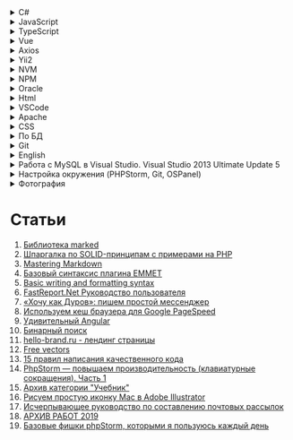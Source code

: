 <details>
  <summary>C#</summary>
  
  1. [Состояние сеанса](https://professorweb.ru/my/ASP_NET/base/level5/5_4.php)
  1. [Практическое руководство. Изменение деревьев выражений (C#)](https://docs.microsoft.com/ru-ru/dotnet/csharp/programming-guide/concepts/expression-trees/how-to-modify-expression-trees)
  1. [Миграции модели данных](https://professorweb.ru/my/entity-framework/6/level2/2_11.php)
  1. [Entity Framework rollback and remove bad migration](https://stackoverflow.com/questions/22680446/entity-framework-rollback-and-remove-bad-migration)

  # Библиотеки / сайты

  > Bogus
  1. [Bogus](https://github.com/bchavez/Bogus)
  1. [Creating a .NET Core API](https://dev.to/integerman/creating-a-net-core-api-3n6d)
  1. [Mocking Data with Bogus](https://dev.to/integerman/mocking-data-with-bogus-25ac)

  > Metanit
  1. [Введение в C#](https://metanit.com/sharp/tutorial/1.1.php)
  1. [Web API 2 в ASP.NET](https://metanit.com/sharp/aspnet_webapi/1.1.php)
  1. [Введение в Entity Framework](https://metanit.com/sharp/entityframework/1.1.php)
  1. [Работа с классом Task](https://metanit.com/sharp/tutorial/12.2.php)
  1. [Aсинхронное программирование](https://metanit.com/sharp/tutorial/13.3.php)
</details>

<details>
	<summary>JavaScript</summary>

  1. [Создание и вызов событий](https://developer.mozilla.org/ru/docs/Web/Guide/Events/%D0%A1%D0%BE%D0%B7%D0%B4%D0%B0%D0%BD%D0%B8%D0%B5_%D0%B8_%D0%B2%D1%8B%D0%B7%D0%BE%D0%B2_%D1%81%D0%BE%D0%B1%D1%8B%D1%82%D0%B8%D0%B9)
  1. [Всплытие и перехват](https://learn.javascript.ru/event-bubbling)
  1. [Event.preventDefault()](https://developer.mozilla.org/ru/docs/Web/API/Event/preventDefault)
  1. [Event.stopPropagation()](https://developer.mozilla.org/ru/docs/Web/API/Event/stopPropagation)
  1. [Метод EventTarget.addEventListener()](https://developer.mozilla.org/ru/docs/Web/API/EventTarget/addEventListener)
  1. [WebSocket](https://learn.javascript.ru/websockets)
  1. [Пара двойников](http://jsraccoon.ru/exercise-double)
  1. [3 Ways to clone objects in JavaScript](https://medium.com/better-programming/3-ways-to-clone-objects-in-javascript-f752d148054d)
  1. [Дескрипторы, геттеры и сеттеры свойств](https://learn.javascript.ru/descriptors-getters-setters)
  1. [Революция дата-байндинга с Object.Observe()](https://habr.com/ru/post/225065/)
  1. [Object.prototype.watch()](https://developer.mozilla.org/ru/docs/Web/JavaScript/Reference/Global_Objects/Object/watch)
  1. [Object.observe()](https://developer.mozilla.org/ru/docs/Web/JavaScript/Reference/Global_Objects/Object/observe)
  1. [MutationObserver](https://developer.mozilla.org/ru/docs/Web/API/MutationObserver)

  # Статьи

  1. [Вы не знаете JS (серия книг)](https://github.com/azat-io/you-dont-know-js-ru)
  1. [Джедайские приемы на JavaScript: магические свойства транслятора событий](https://tproger.ru/translations/event-emitter-javascript/)
  1. [Как работает JS: WebSocket и HTTP/2+SSE. Что выбрать?](https://habr.com/ru/company/ruvds/blog/342346/)
  1. [Подборка из 15 лучших JavaScript-фреймворков для фронтенд-разработки](https://tproger.ru/digest/top-javascript-frontend-frameworks/)
  1. [ES6: Интерполяция](http://jsraccoon.ru/es6-interpolation)
  1. [Качаем изображения JavaScript](article2.md)
  1. [Работа с файлами в JavaScript, Часть 2: FileReader](https://xdan.ru/working-with-files-in-javascript-part-2-filereader.html)
  1. [15 советов по написанию самодокументируемого кода (на примере JavaScript)](https://tproger.ru/articles/15-tips-selfdoc-js/)
  1. [Выразительный JavaScript: Модули](https://habr.com/ru/post/243273/)
  1. [jStorage: замена стандартным cookies или как еще хранить данные на стороне клиента](http://csslike.me/jstorage-zamena-standartny-m-cookies-ili-kak-eshhe-hranit-danny-e-na-storone-klienta/)
  1. [Долой callback hell или как работают promises?](https://zserge.wordpress.com/2013/10/17/%D0%B4%D0%BE%D0%BB%D0%BE%D0%B9-callback-hell-%D0%B8%D0%BB%D0%B8-%D0%BA%D0%B0%D0%BA-%D1%80%D0%B0%D0%B1%D0%BE%D1%82%D0%B0%D1%8E%D1%82-promises/)
  1. [Разбираем WTF задачки в JavaScript](https://habr.com/ru/post/479496/)

  # Библиотеки

  > Gulp

  1. [Основы использования Gulp для сборки JavaScript-приложений](https://getinstance.info/articles/tools/introduction-to-gulp/)
  1. [GulpJS — фантастически быстрый сборщик проектов](https://habr.com/ru/post/208890/)
  1. [Gulp-imagemin - оптимизация изображений в Gulp](http://gearmobile.github.io/gulp/gulp-imagemin/)

  > lodash

  1. [Lodash](https://lodash.com/)

  > Node
  1. [Скринкаст по Node.js](https://learn.javascript.ru/screencast/nodejs)
</details>

<details>
	<summary>TypeScript</summary>

  1. [Compiler Options](https://www.typescriptlang.org/docs/handbook/compiler-options.html)
  1. [Руководство Typescript](http://typescript-lang.ru/docs/)
  1. [Введение в TypeScript](https://metanit.com/web/typescript/1.1.php)
  1. [How to think and type in TypeScript](https://areknawo.com/how-to-think-and-type-in-typescript/)

  # tsconfig.json

  ```javascript
  {
    // "compileOnSave": true,
    "compilerOptions": {
      "watch": true,
      /* Basic Options */
      // "incremental": true,                   /* Enable incremental compilation */
      "target": "ES5",                          /* Specify ECMAScript target version: 'ES3' (default), 'ES5', 'ES2015', 'ES2016', 'ES2017', 'ES2018', 'ES2019' or 'ESNEXT'. */
      "module": "es2015",                     /* Specify module code generation: 'none', 'commonjs', 'amd', 'system', 'umd', 'es2015', or 'ESNext'. */
      // "lib": [],                             /* Specify library files to be included in the compilation. */
      // "allowJs": true,                       /* Allow javascript files to be compiled. */
      // "checkJs": true,                       /* Report errors in .js files. */
      // "jsx": "preserve",                     /* Specify JSX code generation: 'preserve', 'react-native', or 'react'. */
      // "declaration": true,                   /* `Generates corresponding '.d.ts' file.` */
      // "declarationMap": true,                /* Generates a sourcemap for each corresponding '.d.ts' file. */
      // "sourceMap": true,                     /* Generates corresponding '.map' file. */
      // "outFile": "./",                       /* Concatenate and emit output to single file. */
      "outDir": "./dist/",                        /* Redirect output structure to the directory. */
      "rootDir": "./src/",                       /* Specify the root directory of input files. Use to control the output directory structure with --outDir. */
      // "composite": true,                     /* Enable project compilation */
      // "tsBuildInfoFile": "./",               /* Specify file to store incremental compilation information */
      "removeComments": true,                /* Do not emit comments to output. */
      // "noEmit": true,                        /* Do not emit outputs. */
      // "importHelpers": true,                 /* Import emit helpers from 'tslib'. */
      // "downlevelIteration": true,            /* Provide full support for iterables in 'for-of', spread, and destructuring when targeting 'ES5' or 'ES3'. */
      // "isolatedModules": true,               /* Transpile each file as a separate module (similar to 'ts.transpileModule'). */

      /* Strict Type-Checking Options */
      "strict": true,                           /* Enable all strict type-checking options. */
      // "noImplicitAny": true,                 /* Raise error on expressions and declarations with an implied 'any' type. */
      // "strictNullChecks": true,              /* Enable strict null checks. */
      // "strictFunctionTypes": true,           /* Enable strict checking of function types. */
      // "strictBindCallApply": true,           /* Enable strict 'bind', 'call', and 'apply' methods on functions. */
      // "strictPropertyInitialization": true,  /* Enable strict checking of property initialization in classes. */
      // "noImplicitThis": true,                /* Raise error on 'this' expressions with an implied 'any' type. */
      "alwaysStrict": true,                  /* Parse in strict mode and emit "use strict" for each source file. */

      /* Additional Checks */
      "noUnusedLocals": true,                /* Report errors on unused locals. */
      "noUnusedParameters": true,            /* Report errors on unused parameters. */
      "noImplicitReturns": true,             /* Report error when not all code paths in function return a value. */
      "noFallthroughCasesInSwitch": true,    /* Report errors for fallthrough cases in switch statement. */

      /* Module Resolution Options */
      // "moduleResolution": "node",            /* Specify module resolution strategy: 'node' (Node.js) or 'classic' (TypeScript pre-1.6). */
      // "baseUrl": "./",                       /* Base directory to resolve non-absolute module names. */
      // "paths": {},                           /* A series of entries which re-map imports to lookup locations relative to the 'baseUrl'. */
      // "rootDirs": [],                        /* List of root folders whose combined content represents the structure of the project at runtime. */
      // "typeRoots": [],                       /* List of folders to include type definitions from. */
      // "types": [],                           /* Type declaration files to be included in compilation. */
      // "allowSyntheticDefaultImports": true,  /* Allow default imports from modules with no default export. This does not affect code emit, just typechecking. */
      "esModuleInterop": true,                  /* Enables emit interoperability between CommonJS and ES Modules via creation of namespace objects for all imports. Implies 'allowSyntheticDefaultImports'. */
      // "preserveSymlinks": true,              /* Do not resolve the real path of symlinks. */
      // "allowUmdGlobalAccess": true,          /* Allow accessing UMD globals from modules. */

      /* Source Map Options */
      // "sourceRoot": "",                      /* Specify the location where debugger should locate TypeScript files instead of source locations. */
      // "mapRoot": "",                         /* Specify the location where debugger should locate map files instead of generated locations. */
      // "inlineSourceMap": true,               /* Emit a single file with source maps instead of having a separate file. */
      // "inlineSources": true,                 /* Emit the source alongside the sourcemaps within a single file; requires '--inlineSourceMap' or '--sourceMap' to be set. */

      /* Experimental Options */
      // "experimentalDecorators": true,        /* Enables experimental support for ES7 decorators. */
      // "emitDecoratorMetadata": true,         /* Enables experimental support for emitting type metadata for decorators. */

      /* Advanced Options */
      "forceConsistentCasingInFileNames": true  /* Disallow inconsistently-cased references to the same file. */
    }
  }
  ```
</details>

<details>
	<summary>Vue</summary>

  1. [Официальное руководство](https://ru.vuejs.org/index.html)
  1. [Форум по Vue](https://forum.vuejs.org/)
      * [Чат с помощью](https://gitter.im/vuejs/vue)
  1. [Канал Эрика на Youtube](https://www.youtube.com/channel/UCshZ3rdoCLjDYuTR_RBubzw)
      * [Исходный код примеров для книги Эрика](https://www.manning.com/books/vue-js-in-action)
      * [Код отдельных глав на Git'e Эрика](https://github.com/ErikCH/VuejsInActionCode)
  1. [Основы Vue.js](https://metanit.com/web/vuejs/1.1.php)
  1. [TableComponent.vue](https://github.com/spatie/vue-table-component/blob/master/src/components/TableComponent.vue)
  1. [Список псевдонимов клавиш в Vue](https://vuejs.org/v2/guide/events.html#Key-Modifiers)
  1. [Таблица с кодами клавшим](https://css-tricks.com/snippets/javascript/javascript-keycodes/#article-header-id-1)
  1. [Фильтры](https://vuejs.org/v2/api/#filters)
      * [Filters](https://vuejs.org/v2/guide/filters.html)
</details>

<details>
	<summary>Axios</summary>

  1. [Используем Axios для доступа к API](https://ru.vuejs.org/v2/cookbook/using-axios-to-consume-apis.html)
  1. [axios](https://github.com/axios/axios)
</details>

<details>
	<summary>Yii2</summary>

  1. [Ресурсы](https://github.com/yiisoft/yii2/blob/master/docs/guide-ru/structure-assets.md#%D0%A0%D0%B5%D1%81%D1%83%D1%80%D1%81%D1%8B)
  1. [Правила валидации форм в Yii 2.x](http://www.webapplex.ru/pravila-validaczii-form-v-yii-2.x)
  1. [Yii 2.0.11](https://habr.com/ru/post/320906/)
  1. [Что такое Yii?](http://stuff.cebe.cc/yii2docs-ru/guide-intro-yii.html)
  1. [Русскоязычное сообщество Yii](https://yiiframework.ru/)
  1. [Логирование](http://stuff.cebe.cc/yii2docs-ru/guide-runtime-logging.html)
  1. [Виджет Breadcrumbs (хлебные крошки) на Yii 2.x](http://www.webapplex.ru/vizdzhet-breadcrumbs-(xlebnyie-kroshki)-na-yii-2.x)
  1. [Карта сайта Yii2 для поисковых систем.](https://klisl.com/sitemap_yii2.html)
  1. [Урок 8: Кэширование в Yii2](https://deone.ru/211/)

  # Библиотеки

  > owl.carousel

  1. [owl.carousel.js](https://owlcarousel2.github.io/OwlCarousel2/docs/api-options.html)
</details>

<details>
	<summary>NVM</summary>

  1. [Туториал по Node Version Manager (NVM)](https://ua-blog.com/%D1%82%D1%83%D1%82%D0%BE%D1%80%D0%B8%D0%B0%D0%BB-%D0%BF%D0%BE-node-version-manager-nvm/)
  1. [Node Version Manager](https://github.com/nvm-sh/nvm)
  1. [nvm-windows](https://github.com/coreybutler/nvm-windows/releases)
</details>

<details>
	<summary>NPM</summary>

  1. [Шпаргалка по пакетному менеджеру NPM](https://habr.com/ru/post/133363/)
  1. [Почему npm-скрипты?](http://prgssr.ru/development/pochemu-npm-skripty.html)
</details>

<details>
	<summary>Oracle</summary>

  1. [Оптимизация обработки запросов в Oracle](https://oracle-patches.com/oracle/tuning/3106-%D0%BE%D0%BF%D1%82%D0%B8%D0%BC%D0%B8%D0%B7%D0%B0%D1%86%D0%B8%D1%8F-%D0%BE%D0%B1%D1%80%D0%B0%D0%B1%D0%BE%D1%82%D0%BA%D0%B8-%D0%B7%D0%B0%D0%BF%D1%80%D0%BE%D1%81%D0%BE%D0%B2-%D0%B2-oracle)
  1. [Опыт и рекомендации по оптимизации SQL-запросов](http://www.fors.ru/upload/magazine/07/http_text/russia_mihjeichev_plan_recomendations.html)
  1. [Двадцать пять заповедей SQL](http://www.nsc.ru/win/docs/db/sql/sql25.htm)
  1. [Индексы Oracle](https://oracle-dba.ru/docs/architecture/indexes/)
  1. [Индексы](http://oracledb.ru/sql/ddl-i-obekty-sxemy/indeksy.html)
  1. [Список наиболее часто используемых системных таблиц Oracle](http://j2w.blogspot.com/2008/11/oracle.html)
  1. [Разбираем XML средствами Oracle database](https://habr.com/ru/post/129018/)
  1. [Аналитические функции Oracle PL/SQL](https://oracleplsql.ru/analytic.html)
</details>

<details>
	<summary>Html</summary>

  1. [Особенности загрузки файлов на HTML5](https://habr.com/ru/post/154097/)
  1. [FileSystem API&File API: разбираемся и используем](https://habr.com/ru/post/112286/)
  1. [HTML-формы. Взгляд бэкенд-разработчика](https://habr.com/ru/post/236837/)
</details>

<details>
	<summary>VSCode</summary>

  1. [Visual Studio Code. Настройка и применение. Часть 1](https://medium.com/@p1t1ch/visual-studio-code-%D0%BD%D0%B0%D1%81%D1%82%D1%80%D0%BE%D0%B9%D0%BA%D0%B0-%D0%B8-%D0%BF%D1%80%D0%B8%D0%BC%D0%B5%D0%BD%D0%B5%D0%BD%D0%B8%D0%B5-%D1%87%D0%B0%D1%81%D1%82%D1%8C-1-7f1a26806522)
  1. [Горячие клавиши Visual Studio Code](https://nikomedvedev.ru/other/vscodeshortcuts/hotkeys.html)
  1. [Как настроить расширение Debugger for Chrome для Visual Studio Code](https://techrocks.ru/2019/05/14/debugger-for-chrome-in-vs-code/)
</details>

<details>
	<summary>Apache</summary>

  1. [Настройка кэширования через файл .htaccess](https://www.netangels.ru/support/hosting-old/htaccess-cache/)
</details>

<details>
	<summary>CSS</summary>

  1. [Полное руководство по CSS Grid](https://tuhub.ru/posts/css-grid-complete-guide)
  1. [Иконочный шрифт Ionicons](https://ionicons.com/)
  1. [Шрифт Даниэль Карлмац](https://www.google.ru/search?q=%D0%94%D0%B0%D0%BD%D0%B8%D1%8D%D0%BB%D1%8C+%D0%9A%D0%B0%D1%80%D0%BB%D0%BC%D0%B0%D1%82%D1%86&newwindow=1&source=lnms&tbm=isch&sa=X&ved=0ahUKEwjWhfv2wPDaAhXhApoKHd_aClYQ_AUICigB&biw=1920&bih=989)
  1. [How to Center an Absolutely Positioned Element Using CSS](https://www.sitepoint.com/css-center-position-absolute-div/)
  1. [ИЗУЧАЕМ CSS-ПОЗИЦИОНИРОВАНИЕ ЗА 10 ШАГОВ](http://dreamhelg.ru/2011/02/css-position-in-10-steps/)
  1. [30 CSS-фреймворков для адаптивного веб-дизайна](https://habr.com/ru/post/156747/)
</details>

<details>
	<summary>По БД</summary>

  1. [Как работает реляционная БД](https://habr.com/ru/company/mailru/blog/266811/)
  2. [Обзор типов индексов Oracle, MySQL, PostgreSQL, MS SQL](https://habr.com/ru/post/102785/)
  1. [Обход дерева в MySQL через пределы](article3.md)
</details>

<details>
	<summary>Git</summary>

  1. [Есть ли отличие в командах rm --cached и reset HEAD?](https://toster.ru/q/452518)
  2. [Book](https://git-scm.com/book/ru/v2)
  3. [Как в Git удалить файлы из индекса, не удаляя их в рабочей директории](https://webhamster.ru/mytetrashare/index/mtb0/1518440234z6ace7z0ae)
</details>

<details>
	<summary>English</summary>

  1. [Глаголы will и shall в английском языке](https://catchenglish.ru/grammatika/shall-i-will.html)
  1. [5 простых правил порядка слов в английском](https://skyeng.ru/articles/5-prostyh-pravil-poryadka-slov-v-anglijskom)
  1. [Порядок слов в английском языке: правила построения предложений](https://engblog.ru/construction-of-sentences)
  1. [Разница между Past Simple и Past Continuous](https://www.start2study.ru/english-grammar/past-simple-past-continuous/)
  1. [Present Simple vs Present Continuous – правила и отличия](https://obrazovaka.ru/english/present-simple-vs-present-continuous-pravila.html)
  1. [Все времена глагола в английском языке](https://skyeng.ru/articles/vse-vremena-glagola-v-anglijskom-yazyke)
  1. [Модальные глаголы](https://www.native-english.ru/grammar/modal-verbs)
</details>

<details>
	<summary>Работа с MySQL в Visual Studio. Visual Studio 2013 Ultimate Update 5</summary>

  1. [Работа с MySQL в Visual Studio. Visual Studio 2013 Ultimate Update 5](article1.md)
</details>

<details>
	<summary>Настройка окружения (PHPStorm, Git, OSPanel)</summary>

  1. [Настройка окружения (PHPStorm, Git, OSPanel)](article4.md)
</details>

<details>
	<summary>Фотография</summary>

  1. [ELENA SHUMILOVA](https://elenashumilova.smugmug.com/)
</details>

<!-- <details>
	<summary></summary>
</details> -->

<!-- # Кучи -->

<!-- 1. [C#](article10) -->
<!-- 1. [JavaScript](article9.md) -->
<!-- 1. [TypeScript](article16.md) -->
<!-- 1. [Vue](article13.md) -->
<!-- 1. [Axios](article17.md) -->
<!-- 1. [Yii2](article11.md) -->
<!-- 1. [Oracle](article5.md) -->
<!-- 1. [Html](article15.md) -->
<!-- 1. [VSCode](article18.md) -->
<!-- 1. [Apache](article12.md) -->
<!-- 1. [CSS](article19.md) -->
<!-- 1. [По БД](article6.md) -->
<!-- 1. [Git](article7.md) -->
<!-- 1. [English](article8.md) -->
<!-- 1. [Работа с MySQL в Visual Studio. Visual Studio 2013 Ultimate Update 5](article1.md) -->
<!-- 1. [Настройка окружения (PHPStorm, Git, OSPanel)](article4.md) -->
<!-- 1. [Фотография](article14.md) -->

# Статьи

1. [Библиотека marked](https://github.com/markedjs/marked)
1. [Шпаргалка по SOLID-принципам с примерами на PHP](https://habr.com/ru/post/208442/)
1. [Mastering Markdown](https://guides.github.com/features/mastering-markdown/)
1. [Базовый синтаксис плагина EMMET](https://dwstroy.ru/stail/plaginy-rasshireniya/emmet-shpargalka/)
1. [Basic writing and formatting syntax](https://help.github.com/en/github/writing-on-github/basic-writing-and-formatting-syntax#quoting-text)
1. [FastReport.Net Руководство пользователя](https://www.fastreport.ru/public_download/FRNetUserManual-ru.pdf)
1. [«Хочу как Дуров»: пишем простой мессенджер](https://tproger.ru/translations/building-messenger/?utm_source=grf-eng&utm_medium=partner&utm_campaign=giraff.io)
1. [Используем кеш браузера для Google PageSpeed](http://vasilenko.info/pagespeed-cache/)
1. [Удивительный Angular](https://habr.com/ru/post/348818/)
1. [Бинарный поиск](https://prog-cpp.ru/search-binary/)
1. [hello-brand.ru - лендинг страницы](https://hello-brand.ru/)
1. [Free vectors](https://all-free-download.com/)
1. [15 правил написания качественного кода](https://tproger.ru/translations/15-rules-for-writing-quality-code/)
1. [PhpStorm — повышаем производительность (клавиатурные сокращения). Часть 1](https://habr.com/ru/post/212077/)
1. [Архив категории "Учебник"](https://softwaremaniacs.org/blog/category/primer/)
1. [Рисуем простую иконку Mac в Adobe Illustrator](http://www.interface.ru/home.asp?artId=36070)
1. [Исчерпывающее руководство по составлению почтовых рассылок](https://habr.com/ru/post/227229/)
1. [АРХИВ РАБОТ 2019](https://sawtech.ru/work/)
1. [Базовые фишки phpStorm, которыми я пользуюсь каждый день](http://zhurov.me/blog/phpstorm-base-features.html)